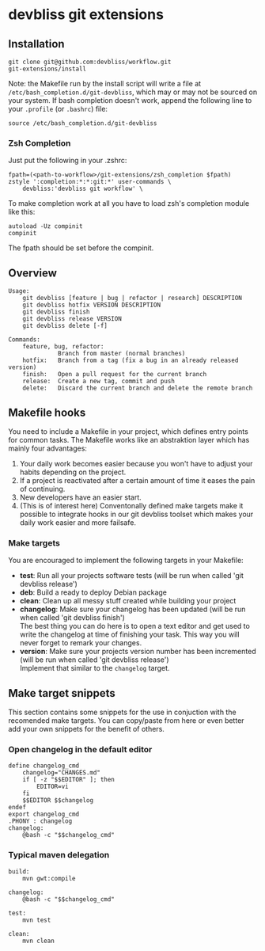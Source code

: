 # devbliss git extensions

## Installation

    git clone git@github.com:devbliss/workflow.git
    git-extensions/install

Note: the Makefile run by the install script will write a file at `/etc/bash_completion.d/git-devbliss`,
which may or may not be sourced on your system. If bash completion doesn't work,
append the following line to your `.profile` (or `.bashrc`) file:

    source /etc/bash_completion.d/git-devbliss

### Zsh Completion

Just put the following in your .zshrc:

    fpath=(<path-to-workflow>/git-extensions/zsh_completion $fpath)
    zstyle ':completion:*:*:git:*' user-commands \
        devbliss:'devbliss git workflow' \


To make completion work at all you have to load zsh's completion module like this:

    autoload -Uz compinit
    compinit

The fpath should be set before the compinit.

## Overview

    Usage:
        git devbliss [feature | bug | refactor | research] DESCRIPTION
        git devbliss hotfix VERSION DESCRIPTION
        git devbliss finish
        git devbliss release VERSION
        git devbliss delete [-f]

    Commands:
        feature, bug, refactor:
                  Branch from master (normal branches)
        hotfix:   Branch from a tag (fix a bug in an already released version)
        finish:   Open a pull request for the current branch
        release:  Create a new tag, commit and push
        delete:   Discard the current branch and delete the remote branch

## Makefile hooks

You need to include a Makefile in your project, which defines entry points
for common tasks. The Makefile works like an abstraktion layer which has mainly four
advantages:

 1. Your daily work becomes easier because you won't have to adjust your habits
depending on the project.
 2. If a project is reactivated after a certain amount of time
it eases the pain of continuing.
 3. New developers have an easier start.
 4. (This is of interest here) Conventonally defined make targets make it possible to
integrate hooks in our git devbliss toolset which makes your daily work easier and more failsafe.

### Make targets

You are encouraged to implement the following targets in your Makefile:

- **test**: Run all your projects software tests (will be run when called 'git devbliss release')
- **deb**: Build a ready to deploy Debian package
- **clean**: Clean up all messy stuff created while building your project
- **changelog**: Make sure your changelog has been updated (will be run when called 'git devbliss finish')  
The best thing you can do here is to open a text editor and get used to write the changelog at time
of finishing your task. This way you will never forget to remark your changes.
- **version**: Make sure your projects version number has been incremented (will be run when called 'git devbliss release')  
Implement that similar to the `changelog` target.

## Make target snippets

This section contains some snippets for the use in conjuction with the recomended make targets. You can copy/paste from here or even better add your own snippets for the benefit of others.

### Open changelog in the default editor

    define changelog_cmd
    	changelog="CHANGES.md"
    	if [ -z "$$EDITOR" ]; then
    	    EDITOR=vi
    	fi
    	$$EDITOR $$changelog
    endef
    export changelog_cmd
    .PHONY : changelog
    changelog:
    	@bash -c "$$changelog_cmd"


### Typical maven delegation

    build:
    	mvn gwt:compile

    changelog:
    	@bash -c "$$changelog_cmd"

    test:
    	mvn test

    clean:
    	mvn clean

